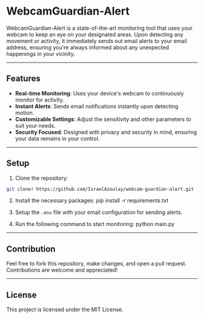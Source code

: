 # WebcamGuardian-Alert
WebcamGuardian-Alert is a state-of-the-art monitoring tool that uses your webcam to keep an eye on your designated areas. Upon detecting any movement or activity, it immediately sends out email alerts to your email address, ensuring you're always informed about any unexpected happenings in your vicinity.

---

## Features
- **Real-time Monitoring**: Uses your device's webcam to continuously monitor for activity.
- **Instant Alerts**: Sends email notifications instantly upon detecting motion.
- **Customizable Settings**: Adjust the sensitivity and other parameters to suit your needs.
- **Security Focused**: Designed with privacy and security in mind, ensuring your data remains in your control.

---

## Setup
1. Clone the repository:
```bash
git clone! https://github.com/IsraelAzoulay/webcam-guardian-alert.git
```

2. Install the necessary packages:
pip install -r requirements.txt

3. Setup the `.env` file with your email configuration for sending alerts.

4. Run the following command to start monitoring:
python main.py

---

## Contribution
Feel free to fork this repository, make changes, and open a pull request. Contributions are welcome and appreciated!

---

## License
This project is licensed under the MIT License.
